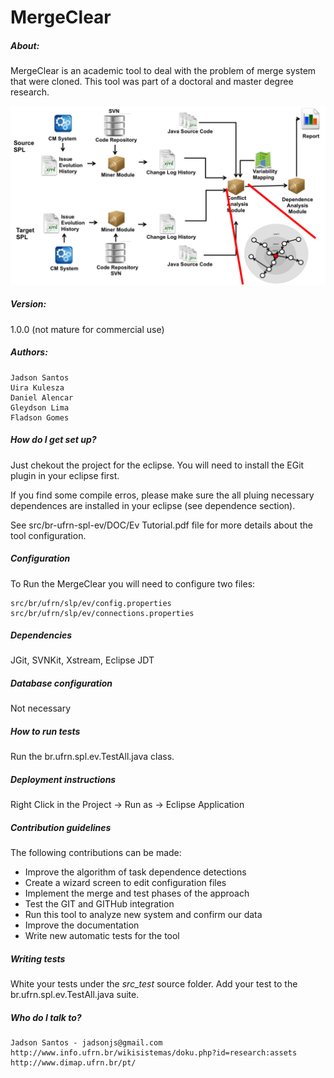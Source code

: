 # MergeClear

##### About:
MergeClear is an academic tool to deal with the problem of merge system that were cloned. This tool was part of a doctoral and master degree research.

![alt text](https://github.com/jadsonjs/MergeClear/blob/master/br.ufrn.spl.ev/DOCS/MergeClear.png)

##### Version: 

1.0.0 (not mature for commercial use)

##### Authors:

    Jadson Santos
    Uira Kulesza
    Daniel Alencar
    Gleydson Lima
    Fladson Gomes

##### How do I get set up?

Just chekout the project for the eclipse. You will need to install the EGit plugin in your eclipse first.

If you find some compile erros, please make sure the all pluing necessary dependences are installed in your eclipse (see dependence section).

See src/br-ufrn-spl-ev/DOC/Ev Tutorial.pdf file for more details about the tool configuration.

##### Configuration

   To Run the MergeClear you will need to configure two files:

    src/br/ufrn/slp/ev/config.properties
    src/br/ufrn/slp/ev/connections.properties

##### Dependencies

   JGit, SVNKit, Xstream, Eclipse JDT

##### Database configuration

Not necessary

##### How to run tests

Run the br.ufrn.spl.ev.TestAll.java class.

##### Deployment instructions

Right Click in the Project -> Run as -> Eclipse Application

##### Contribution guidelines

The following contributions can be made:

- Improve the algorithm of task dependence detections
- Create a wizard screen to edit configuration files
- Implement the merge and test phases of the approach 
- Test the GIT and GITHub integration
- Run this tool to analyze new system and confirm our data
- Improve the documentation
- Write new automatic tests for the tool

##### Writing tests

White your tests under the *src_test* source folder. Add your test to the br.ufrn.spl.ev.TestAll.java suite.

##### Who do I talk to?

    Jadson Santos - jadsonjs@gmail.com
    http://www.info.ufrn.br/wikisistemas/doku.php?id=research:assets
    http://www.dimap.ufrn.br/pt/


